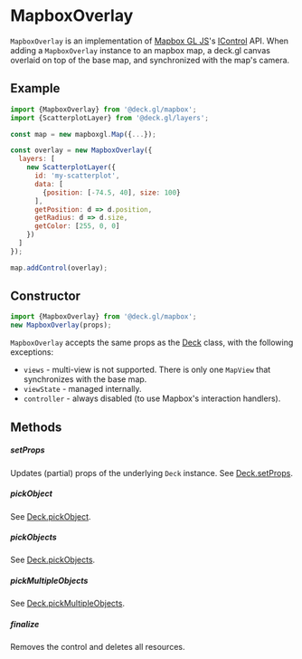 # MapboxOverlay

`MapboxOverlay` is an implementation of [Mapbox GL JS](https://www.npmjs.com/package/mapbox-gl)'s [IControl](https://docs.mapbox.com/mapbox-gl-js/api/markers/#icontrol) API. When adding a `MapboxOverlay` instance to an mapbox map, a deck.gl canvas overlaid on top of the base map, and synchronized with the map's camera.

## Example

```js
import {MapboxOverlay} from '@deck.gl/mapbox';
import {ScatterplotLayer} from '@deck.gl/layers';

const map = new mapboxgl.Map({...});

const overlay = new MapboxOverlay({
  layers: [
    new ScatterplotLayer({
      id: 'my-scatterplot',
      data: [
        {position: [-74.5, 40], size: 100}
      ],
      getPosition: d => d.position,
      getRadius: d => d.size,
      getColor: [255, 0, 0]
    })
  ]
});

map.addControl(overlay);
```

## Constructor

```js
import {MapboxOverlay} from '@deck.gl/mapbox';
new MapboxOverlay(props);
```

`MapboxOverlay` accepts the same props as the [Deck](/docs/api-reference/core/deck.md) class, with the following exceptions:

- `views` - multi-view is not supported. There is only one `MapView` that synchronizes with the base map.
- `viewState` - managed internally.
- `controller` - always disabled (to use Mapbox's interaction handlers).

## Methods

##### setProps

Updates (partial) props of the underlying `Deck` instance. See [Deck.setProps](/docs/api-reference/core/deck.md#setprops).

##### pickObject

See [Deck.pickObject](/docs/api-reference/core/deck.md#pickobject).

##### pickObjects

See [Deck.pickObjects](/docs/api-reference/core/deck.md#pickobjects).

##### pickMultipleObjects

See [Deck.pickMultipleObjects](/docs/api-reference/core/deck.md#pickmultipleobjects).

##### finalize

Removes the control and deletes all resources.
